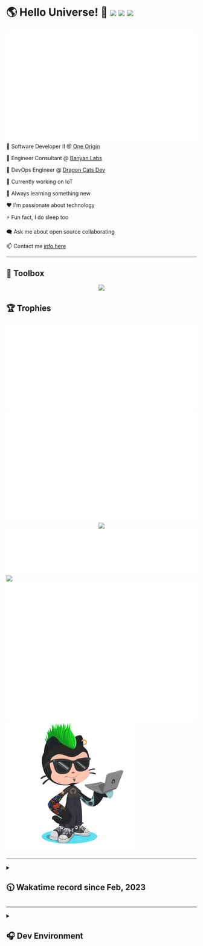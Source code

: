 <h1>🌎 Hello Universe! 👋
<img src='https://wakatime.com/badge/user/a61fe4dd-5464-48ee-825a-134d74f90884.svg?style=flat-square'>
<img src='https://api.visitorbadge.io/api/visitors?path=https%3A%2F%2Fgithub.com%2Fjmclain-origin&countColor=&style=flat-square' height='22'>
<img src='https://img.shields.io/github/followers/jmclain-origin?label=Followers&style=flat-square' height='22'>
</h1>

<img align='right' src='./assets/metrics.base.svg'>

💼 Software Developer II @ [One Origin](https://oneorigin.us/)

💼 Engineer Consultant @ [Banyan Labs](https://banyanlabs.io/)

💼 DevOps Engineer @ [Dragon Cats Dev](https://DragonCats.dev/ "visit")

🔭 Currently working on IoT

🌱 Always learning something new

❤️ I'm passionate about technology

⚡ Fun fact, I do sleep too

🗨️ Ask me about open source collaborating

📫 Contact me [info here](https://www.joshmclain.com/#contact)

---

## 🧰 Toolbox

<p align="center">
  <a href="https://skillicons.dev">
    <img src="https://skillicons.dev/icons?i=md,html,css,js,regex,sass,tailwind,ts,react,styledcomponents,redux,next,gatsby,remix,vue,nuxt,nodejs,express,mongodb,jest,webpack,vite,rollup,docker,nginx,aws,heroku,vercel,netlify,linux,bash,powershell,vim,git,githubactions,github,gitlab,vscode,idea,maven,gradle,java,spring&theme=dark" />
  </a>
</p>

## 🏆 Trophies

<div align='center'>
<img src='./assets/metrics.plugin.achievements.compact.svg'>
<img src='./assets/metrics.plugin.habits.charts.svg'>
<img src='https://github-profile-trophy.vercel.app/?username=jmclain-origin&theme=darkhub&no-frame=true&margin-w=10'>
</div>

<div align=''>
<img src='./assets/metrics.plugin.habits.facts.svg'>
<img src='https://streak-stats.demolab.com?user=jmclain-origin&theme=dark' width='340'>
<div>
</div>

<img src='./assets/metrics.plugin.wakatime.svg'>
<img src='./assets/octocat.png' width='340'>
<!-- <img src='./assets/metrics.plugin.code.svg'> -->
</div>

---

<details>
<summary>

## 🕥 Wakatime record since Feb, 2023

</summary>

<!--START_SECTION:waka-->
![Code Time](http://img.shields.io/badge/Code%20Time-412%20hrs%208%20mins-blue)

![Profile Views](http://img.shields.io/badge/Profile%20Views-0-blue)

**🐱 My GitHub Data** 

> 📦 136.3 kB Used in GitHub's Storage 
 > 
> 🏆 615 Contributions in the Year 2023
 > 
> 🚫 Not Opted to Hire
 > 
> 📜 20 Public Repositories 
 > 
> 🔑 25 Private Repositories 
 > 
**I'm an Early 🐤** 

```text
🌞 Morning                1420 commits        █████░░░░░░░░░░░░░░░░░░░░   21.78 % 
🌆 Daytime                2599 commits        ██████████░░░░░░░░░░░░░░░   39.86 % 
🌃 Evening                1709 commits        ███████░░░░░░░░░░░░░░░░░░   26.21 % 
🌙 Night                  793 commits         ███░░░░░░░░░░░░░░░░░░░░░░   12.16 % 
```
📅 **I'm Most Productive on Monday** 

```text
Monday                   1339 commits        █████░░░░░░░░░░░░░░░░░░░░   20.53 % 
Tuesday                  1125 commits        ████░░░░░░░░░░░░░░░░░░░░░   17.25 % 
Wednesday                1251 commits        █████░░░░░░░░░░░░░░░░░░░░   19.18 % 
Thursday                 560 commits         ██░░░░░░░░░░░░░░░░░░░░░░░   08.59 % 
Friday                   897 commits         ███░░░░░░░░░░░░░░░░░░░░░░   13.76 % 
Saturday                 747 commits         ███░░░░░░░░░░░░░░░░░░░░░░   11.46 % 
Sunday                   602 commits         ██░░░░░░░░░░░░░░░░░░░░░░░   09.23 % 
```


📊 **This Week I Spent My Time On** 

```text
🕑︎ Time Zone: America/Phoenix

💬 Programming Languages: 
Java                     3 hrs 47 mins       ████████░░░░░░░░░░░░░░░░░   31.76 % 
TypeScript               2 hrs 33 mins       █████░░░░░░░░░░░░░░░░░░░░   21.43 % 
XML                      2 hrs 18 mins       █████░░░░░░░░░░░░░░░░░░░░   19.37 % 
Bash                     1 hr 2 mins         ██░░░░░░░░░░░░░░░░░░░░░░░   08.75 % 
IDEA_MODULE              42 mins             █░░░░░░░░░░░░░░░░░░░░░░░░   05.97 % 

🔥 Editors: 
IntelliJ                 8 hrs 5 mins        █████████████████░░░░░░░░   67.76 % 
VS Code                  3 hrs 51 mins       ████████░░░░░░░░░░░░░░░░░   32.24 % 

💻 Operating System: 
Mac                      9 hrs 19 mins       ████████████████████░░░░░   78.02 % 
Windows                  2 hrs 37 mins       █████░░░░░░░░░░░░░░░░░░░░   21.98 % 
```

**I Mostly Code in JavaScript** 

```text
TypeScript               15 repos            ███████░░░░░░░░░░░░░░░░░░   27.27 % 
CSS                      4 repos             ██░░░░░░░░░░░░░░░░░░░░░░░   07.27 % 
Java                     3 repos             █░░░░░░░░░░░░░░░░░░░░░░░░   05.45 % 
Dockerfile               1 repo              ░░░░░░░░░░░░░░░░░░░░░░░░░   01.82 % 
Vue                      1 repo              ░░░░░░░░░░░░░░░░░░░░░░░░░   01.82 % 
```




 Last Updated on 16/06/2023 18:35:35 UTC
<!--END_SECTION:waka-->

</details>

---

<details>
<summary>

## 🎧 Dev Environment

</summary>

> ### _I'm not a player 🐱 I just code a lot..._

<div align='center'>
<img src='https://spotify-github-profile.vercel.app/api/view?uid=31knnovcfatt7mqmu6yaa5htulxi&cover_image=true&theme=default&show_offline=false&background_color=121212' width='420'>
<img src='https://spotify-recently-played-readme.vercel.app/api?user=31knnovcfatt7mqmu6yaa5htulxi&width=400&count=10'>
</div>
</details>

<!-- ## Memes

who doesn't love memes?

![obi one](./assets/unfilimar_obi.jpg) -->

<!-- <div align='center'>
<img src='https://www.data-card-for-spotify.com/api/card?user_id=31knnovcfatt7mqmu6yaa5htulxi&hide_playing=1&hide_recents=1&limit=10&custom_title=jmclain-origin%20Spotify%20Data'>
</div> -->
